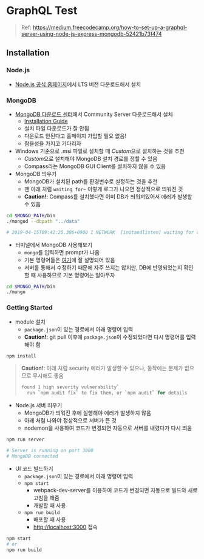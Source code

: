 # GraphQL Test
> Ref: <https://medium.freecodecamp.org/how-to-set-up-a-graphql-server-using-node-js-express-mongodb-52421b73f474>

## Installation
### Node.js
- [Node.js 공식 홈페이지](https://nodejs.org)에서 LTS 버전 다운로드해서 설치

### MongoDB
- [MongoDB 다운로드 센터](https://www.mongodb.com/download-center/community)에서 Community Server 다운로드해서 설치
    - [Installation Guide](https://docs.mongodb.com/manual/administration/install-community/)
    - 설치 파일 다운로드가 잘 안됨
    - 다운로드 안된다고 홈페이지 가입할 필요 없음!
    - 참을성을 가지고 기다리자
- Windows 기준으로 .msi 파일로 설치할 때 *Custom*으로 설치하는 것을 추천
    - *Custom*으로 설치해야 MongoDB 설치 경로를 정할 수 있음
    - Compass라는 MongoDB GUI Client를 설치하지 않을 수 있음
- MongoDB 띄우기
    - MongoDB가 설치된 path를 환경변수로 설정하는 것을 추천
    - 맨 아래 처럼 `waiting for~` 이렇게 로그가 나오면 정상적으로 띄워진 것
    - **Caution!**: Compass를 설치했다면 이미 DB가 띄워져있어서 에러가 발생할 수 있음
```sh
cd $MONGO_PATH/bin
./mongod --dbpath "../data"

# 2019-04-15T09:42:25.386+0900 I NETWORK  [initandlisten] waiting for connections on port 27017
```
- 터미널에서 MongoDB 사용해보기
    - `mongo`를 입력하면 prompt가 나옴
    - 기본 명령어들은 [여기](https://velopert.com/457)에 잘 설명되어 있음
    - 서버를 통해서 수정하기 때문에 자주 쓰지는 않지만, DB에 반영되었는지 확인할 때 사용하므로 기본 명령어는 알아두자
```sh
cd $MONGO_PATH/bin
./mongo
```

### Getting Started
- module 설치
    - `package.json`이 있는 경로에서 아래 명령어 입력
    - **Caution!**: git pull 이후에 `package.json`이 수정되었다면 다시 명령어를 입력해야 함
```sh
npm install
```
> **Caution!**: 아래 처럼 security 에러가 발생할 수 있으나, 동작에는 문제가 없으므로 무시해도 좋음
> ```sh
> found 1 high severity vulnerability`
>   run `npm audit fix` to fix them, or `npm audit` for details
> ```

- Node.js 서버 띄우기
    - MongoDB가 띄워진 후에 실행해야 에러가 발생하지 않음
    - 아래 처럼 나와야 정상적으로 서버가 뜬 것
    - nodemon을 사용하여 코드가 변경되면 자동으로 서버를 내렸다가 다시 띄움
```sh
npm run server

# Server is running on port 3000
# MongoDB connected
```
- UI 코드 빌드하기
    - `package.json`이 있는 경로에서 아래 명령어 입력
    - `npm start`
        - webpack-dev-server를 이용하여 코드가 변경되면 자동으로 빌드와 새로고침을 해줌
        - 개발할 때 사용
    - `npm run build`
        - 배포할 때 사용
        - <http://localhost:3000> 접속
```sh
npm start
# or
npm run build
```
